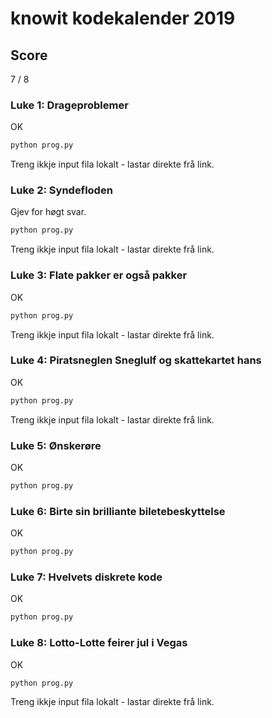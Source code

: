 # knowit kodekalender 2019

## Score
7 / 8  

### Luke 1: Drageproblemer
OK  
```bash
python prog.py
```
Treng ikkje input fila lokalt - lastar direkte frå link.

### Luke 2: Syndefloden
Gjev for høgt svar.
```bash
python prog.py
```
Treng ikkje input fila lokalt - lastar direkte frå link.

### Luke 3: Flate pakker er også pakker
OK  
```bash
python prog.py
```
Treng ikkje input fila lokalt - lastar direkte frå link.

### Luke 4: Piratsneglen Sneglulf og skattekartet hans
OK  
```bash
python prog.py
```
Treng ikkje input fila lokalt - lastar direkte frå link.

### Luke 5: Ønskerøre
OK  
```bash
python prog.py
```

### Luke 6: Birte sin brilliante biletebeskyttelse
OK  
```bash
python prog.py
```

### Luke 7: Hvelvets diskrete kode
OK  
```bash
python prog.py
```

### Luke 8: Lotto-Lotte feirer jul i Vegas
OK  
```bash
python prog.py
```
Treng ikkje input fila lokalt - lastar direkte frå link.
